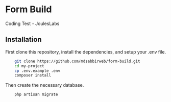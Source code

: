 
# Form Build 
Coding Test - JoulesLabs

## Installation

First clone this repository, install the dependencies, and setup your .env file.

```bash
    git clone https://github.com/mdsabbirweb/form-build.git
    cd my-project
    cp .env.example .env
    composer install 
```

Then create the necessary database.

```bash
    php artisan migrate
```
    
